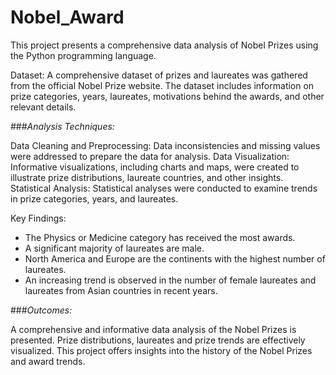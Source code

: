 # Nobel_Award
This project presents a comprehensive data analysis of Nobel Prizes using the Python programming language.

Dataset:
A comprehensive dataset of prizes and laureates was gathered from the official Nobel Prize website.
The dataset includes information on prize categories, years, laureates, motivations behind the awards, and other relevant details.

###*Analysis Techniques:*

Data Cleaning and Preprocessing: Data inconsistencies and missing values were addressed to prepare the data for analysis.
Data Visualization: Informative visualizations, including charts and maps, were created to illustrate prize distributions, laureate countries, and other insights.
Statistical Analysis: Statistical analyses were conducted to examine trends in prize categories, years, and laureates.

Key Findings:
* The Physics or Medicine category has received the most awards.
* A significant majority of laureates are male.
* North America and Europe are the continents with the highest number of laureates.
* An increasing trend is observed in the number of female laureates and laureates from Asian countries in recent years.

###*Outcomes:*

A comprehensive and informative data analysis of the Nobel Prizes is presented. Prize distributions, laureates and prize trends are effectively visualized. This project offers insights into the history of the Nobel Prizes and award trends.


